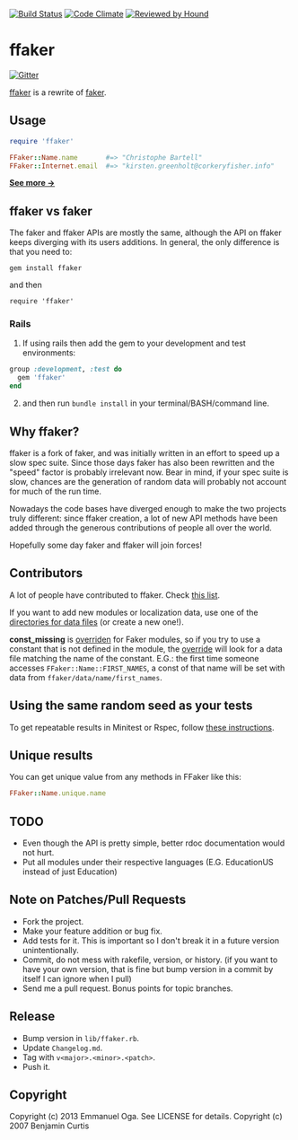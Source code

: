 [![Build Status](https://travis-ci.org/ffaker/ffaker.svg?branch=master)](https://travis-ci.org/ffaker/ffaker) [![Code Climate](https://codeclimate.com/github/EmmanuelOga/ffaker/badges/gpa.svg)](https://codeclimate.com/github/EmmanuelOga/ffaker) [![Reviewed by Hound](https://img.shields.io/badge/Reviewed_by-Hound-8E64B0.svg)](https://houndci.com)
# ffaker

[![Gitter](https://badges.gitter.im/Join%20Chat.svg)](https://gitter.im/ffaker/ffaker?utm_source=badge&utm_medium=badge&utm_campaign=pr-badge&utm_content=badge)

[ffaker](http://rubygems.org/gems/ffaker) is a rewrite of [faker](http://rubygems.org/gems/faker).

## Usage

```ruby
require 'ffaker'

FFaker::Name.name       #=> "Christophe Bartell"
FFaker::Internet.email  #=> "kirsten.greenholt@corkeryfisher.info"
```

**[See more →](REFERENCE.md)**

## ffaker vs faker

The faker and ffaker APIs are mostly the same, although the API on ffaker keeps
diverging with its users additions. In general, the only difference is that you
need to:

    gem install ffaker

and then

    require 'ffaker'

### Rails

1. If using rails then add the gem to your development and test environments:

```ruby
group :development, :test do
  gem 'ffaker'
end
```

2. and then run `bundle install` in your terminal/BASH/command line.

## Why ffaker?

ffaker is a fork of faker, and was initially written in an effort to speed up
a slow spec suite. Since those days faker has also been rewritten and the
"speed" factor is probably irrelevant now. Bear in mind, if your spec suite
is slow, chances are the generation of random data will probably not account
for much of the run time.

Nowadays the code bases have diverged enough to make the two projects truly
different: since ffaker creation, a lot of new API methods have been added
through the generous contributions of people all over the world.

Hopefully some day faker and ffaker will join forces!

## Contributors

A lot of people have contributed to ffaker. Check [this list](https://github.com/ffaker/ffaker/graphs/contributors).

If you want to add new modules or localization data, use one of the
[directories for data files](https://github.com/ffaker/ffaker/tree/master/lib/ffaker/data)
(or create a new one!).

**const_missing** is
[overriden](https://github.com/ffaker/ffaker/blob/master/lib/ffaker/utils/module_utils.rb#L9)
for Faker modules, so if you try to use a constant that is not defined
in the module, the
[override](https://github.com/ffaker/ffaker/blob/master/lib/ffaker/utils/module_utils.rb#L9)
will look for a data file matching the name of the constant. E.G.: the
first time someone accesses `FFaker::Name::FIRST_NAMES`, a const of that
name will be set with data from `ffaker/data/name/first_names`.

## Using the same random seed as your tests

To get repeatable results in Minitest or Rspec, follow [these instructions](RANDOM.md#using-the-same-random-seed-as-your-tests).

## Unique results

You can get unique value from any methods in FFaker like this:

```rb
FFaker::Name.unique.name
```

## TODO

* Even though the API is pretty simple, better rdoc documentation would not hurt.
* Put all modules under their respective languages (E.G. EducationUS instead of just Education)

## Note on Patches/Pull Requests

* Fork the project.
* Make your feature addition or bug fix.
* Add tests for it. This is important so I don't break it in a
  future version unintentionally.
* Commit, do not mess with rakefile, version, or history.
  (if you want to have your own version, that is fine but bump version in a commit by itself I can ignore when I pull)
* Send me a pull request. Bonus points for topic branches.

## Release

* Bump version in `lib/ffaker.rb`.
* Update `Changelog.md`.
* Tag with `v<major>.<minor>.<patch>`.
* Push it.

## Copyright

Copyright (c) 2013 Emmanuel Oga. See LICENSE for details.
Copyright (c) 2007 Benjamin Curtis
